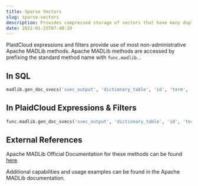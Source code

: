 ```yaml
---
title: Sparse Vectors
slug: sparse-vectors
description: Provides compressed storage of vectors that have many duplicate elements
date: 2022-01-25T07:40:19
---
```



PlaidCloud expressions and filters provide use of most non-administrative Apache MADLib methods. Apache MADLib methods are accessed by prefixing the standard method name with `func.madlib.`.



## In SQL



```sql
madlib.gen_doc_svecs('svec_output', 'dictionary_table', 'id', 'term', 'documents_table', 'id', 'term', 'count');
```


## In PlaidCloud Expressions & Filters



```python
func.madlib.gen_doc_svecs('svec_output', 'dictionary_table', 'id', 'term', 'documents_table', 'id', 'term', 'count')
```


## External References


Apache MADLib Official Documentation for these methods can be found [here](https://madlib.apache.org/docs/latest/group__grp__svec.html).



Additional capabilities and usage examples can be found in the Apache MADLib documentation.

